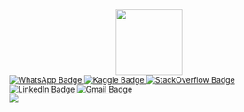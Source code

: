 <div id="header" align="center">
  <img src="Developer Coding GIF by Venturit https://media4.giphy.com/media/WTjXuYA2y4o3UZly3W/giphy.gif?cid=6c09b952ae58354738768c21a6587a46e6567a249807a6cc&rid=giphy.gif&ct=g" width="120"/>
</div>

<div id="badges">
  <a href="https://wa.link/cq67zk">
    <img src="https://img.shields.io/badge/whatsapp-green?style=for-the-badge&logo=whatsapp&logoColor=white" alt="WhatsApp Badge"/>
  </a>
  <a href="https://www.kaggle.com/matthewwisdom">
    <img src="https://img.shields.io/badge/Kaggle-red?style=for-the-badge&logo=kaggle&logoColor=white" alt="Kaggle Badge"/>
  </a>
  <a href="https://stackoverflow.com/users/16442723/matthew-wisdom">
    <img src="https://img.shields.io/badge/stackoverflow-red?style=for-the-badge&logo=stackoverflow&logoColor=white" alt="StackOverflow Badge"/>
  </a>
  <a href="https://www.linkedin.com/in/matthew-wisdom-91a5631bb">
    <img src="https://img.shields.io/badge/linkedin-blue?style=for-the-badge&logo=linkedin&logoColor=white" alt="LinkedIn Badge"/>
  </a>
  <a href="mailto:matthewwisdom11@gmail.com">
    <img src="https://img.shields.io/badge/gmail-red?logo=gmail&logoColor=white" alt="Gmail Badge"/>
  </a>
</div>
<img src="https://komarev.com/ghpvc/?username=cRyp70s&style=flat-square&color=blue" />
